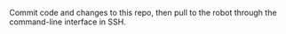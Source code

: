 Commit code and changes to this repo, then pull to the robot through the command-line interface in SSH.
